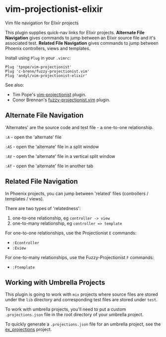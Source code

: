 # vim-projectionist-elixir

Vim file navigation for Elixir projects 

This plugin supplies quick-nav links for Elixir projects.  **Alternate File
Navigation** gives commands to jump between an Elixir source file and it's
associated test.  **Related File Navigation** gives commands to jump between
Phoenix controllers, views and templates.

Install using `Plug` in your `.vimrc`:

    Plug 'tpope/vim-projectionist'
    Plug 'c-brenn/fuzzy-projectionist.vim'
    Plug 'andyl/vim-projectionist-elixir'

See also:
- Tim Pope's [vim-projectionist][l2] plugin.  
- Conor Brennan's [fuzzy-projectionist.vim][l3] plugin.

## Alternate File Navigation

'Alternates' are the source code and test file - a one-to-one relationship.

`:A` - open the 'alternate' file

`:AS` - open the 'alternate' file in a split window

`:AV` - open the 'alternate' file in a vertical split window

`:AT` - open the 'alternate' file in another tab

## Related File Navigation

In Phoenix projects, you can jump between 'related' files (controllers /
templates / views).

There are two types of 'relatedness':
1) one-to-one relationship, eg `controller -> view`
2) one-to-many relationship, eg `controller => template`

For one-to-one relationships, use the Projectionist `E` commands:

- `:Econtroller`
- `:Eview`

For one-to-many relationships, use the Fuzzy-Projectionist `F` commands:

- `:Ftemplate`

## Working with Umbrella Projects

This plugin is going to work with `mix` projects where source
files are stored under the `lib` directory and corresponding test
files are stored under `test`.  

To work with umbrella projects, you'll need to put a custom
`.projections.json` file in the root directory of your umbrella
project.

To quickly generate a `.projections.json` file for an umbrella
project, see the [ex_projections][l1] project.

[l1]: https://github.com/andyl/ex_projections
[l2]: https://github.com/tpope/vim-projectionist
[l3]: https://github.com/c-brenn/fuzzy-projectionist.vim

